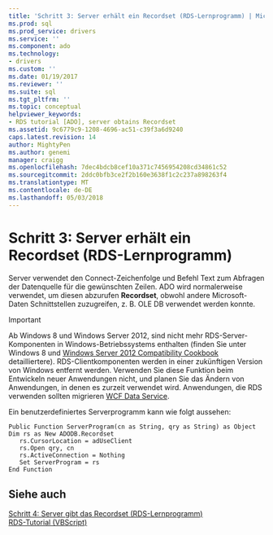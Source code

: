 ```yaml
---
title: 'Schritt 3: Server erhält ein Recordset (RDS-Lernprogramm) | Microsoft Docs'
ms.prod: sql
ms.prod_service: drivers
ms.service: ''
ms.component: ado
ms.technology:
- drivers
ms.custom: ''
ms.date: 01/19/2017
ms.reviewer: ''
ms.suite: sql
ms.tgt_pltfrm: ''
ms.topic: conceptual
helpviewer_keywords:
- RDS tutorial [ADO], server obtains Recordset
ms.assetid: 9c6779c9-1208-4696-ac51-c39f3a6d9240
caps.latest.revision: 14
author: MightyPen
ms.author: genemi
manager: craigg
ms.openlocfilehash: 7dec4bdcb8cef10a371c7456954208cd34861c52
ms.sourcegitcommit: 2ddc0bfb3ce2f2b160e3638f1c2c237a898263f4
ms.translationtype: MT
ms.contentlocale: de-DE
ms.lasthandoff: 05/03/2018
---
```

# <a name="step-3-server-obtains-a-recordset-rds-tutorial"></a>Schritt 3: Server erhält ein Recordset (RDS-Lernprogramm)
Server verwendet den Connect-Zeichenfolge und Befehl Text zum Abfragen der Datenquelle für die gewünschten Zeilen. ADO wird normalerweise verwendet, um diesen abzurufen **Recordset**, obwohl andere Microsoft-Daten Schnittstellen zuzugreifen, z. B. OLE DB verwendet werden konnte.  
  
> [!IMPORTANT]
>  Ab Windows 8 und Windows Server 2012, sind nicht mehr RDS-Server-Komponenten in Windows-Betriebssystems enthalten (finden Sie unter Windows 8 und [Windows Server 2012 Compatibility Cookbook](https://www.microsoft.com/en-us/download/details.aspx?id=27416) detailliertere). RDS-Clientkomponenten werden in einer zukünftigen Version von Windows entfernt werden. Verwenden Sie diese Funktion beim Entwickeln neuer Anwendungen nicht, und planen Sie das Ändern von Anwendungen, in denen es zurzeit verwendet wird. Anwendungen, die RDS verwenden sollten migrieren [WCF Data Service](http://go.microsoft.com/fwlink/?LinkId=199565).  
  
 Ein benutzerdefiniertes Serverprogramm kann wie folgt aussehen:  
  
```  
Public Function ServerProgram(cn as String, qry as String) as Object  
Dim rs as New ADODB.Recordset  
   rs.CursorLocation = adUseClient  
   rs.Open qry, cn   
   rs.ActiveConnection = Nothing  
   Set ServerProgram = rs  
End Function  
```  
  
## <a name="see-also"></a>Siehe auch  
 [Schritt 4: Server gibt das Recordset (RDS-Lernprogramm)](../../../ado/guide/remote-data-service/step-4-server-returns-the-recordset-rds-tutorial.md)   
 [RDS-Tutorial (VBScript)](../../../ado/guide/remote-data-service/rds-tutorial-vbscript.md)   
